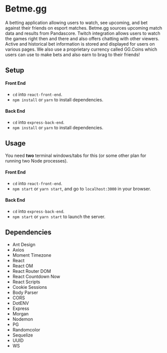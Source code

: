 # Betme.gg

A betting application allowing users to watch, see upcoming, and bet against their friends on esport matches. Betme.gg sources upcoming match data and results from Pandascore. Twitch integration allows users to watch the games right then and there and also offers chatting with other viewers. Active and historical bet information is stored and displayed for users on various pages. We also use a proprietary currency called GG.Coins which users can use to make bets and also earn to brag to their friends!

## Setup

#### Front End
- `cd` into `react-front-end`.
- `npm install` or `yarn` to install dependencies.
 
#### Back End
- `cd` into `express-back-end`.
- `npm install` or `yarn` to install dependencies.

## Usage
You need **two** terminal windows/tabs for this (or some other plan for running two Node processes).

#### Front End
- `cd` into `react-front-end`.
- `npm start` or `yarn start`, and go to `localhost:3000` in your browser.

#### Back End
- `cd` into `express-back-end`.
- `npm start` or `yarn start` to launch the server.

## Dependencies
- Ant Design
- Axios
- Moment Timezone
- React
- React OM
- React Router DOM
- React Countdown Now
- React Scripts
- Cookie Sessions
- Body Parser
- CORS
- DotENV
- Express
- Morgan
- Nodemon
- PG
- Randomcolor
- Sequelize
- UUID
- WS
